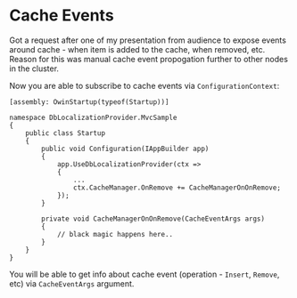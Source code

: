 # Cache Events

Got a request after one of my presentation from audience to expose events around cache - when item is added to the cache, when removed, etc. Reason for this was manual cache event propogation further to other nodes in the cluster.

Now you are able to subscribe to cache events via `ConfigurationContext`:

```
[assembly: OwinStartup(typeof(Startup))]

namespace DbLocalizationProvider.MvcSample
{
    public class Startup
    {
        public void Configuration(IAppBuilder app)
        {
            app.UseDbLocalizationProvider(ctx =>
            {
                ...
                ctx.CacheManager.OnRemove += CacheManagerOnOnRemove;
            });
        }

        private void CacheManagerOnOnRemove(CacheEventArgs args)
        { 
            // black magic happens here..
        }
    }
}
```

You will be able to get info about cache event (operation - `Insert`, `Remove`, etc) via `CacheEventArgs` argument.
